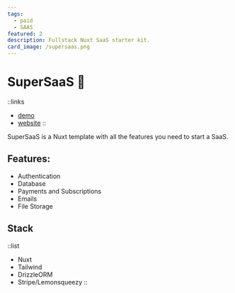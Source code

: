 ```yaml
---
tags:
  - paid
  - SAAS
featured: 2
description: Fullstack Nuxt SaaS starter kit.
card_image: /supersaas.png
---
```


# SuperSaaS 💪

::links
- [demo](https://demo.supersaas.dev/?aff=ppAzW)
- [website](https://supersaas.dev/?aff=ppAzW)
::

SuperSaaS is a Nuxt template with all the features you need to start a SaaS.

## Features:

- Authentication
- Database
- Payments and Subscriptions
- Emails
- File Storage

## Stack

::list
- Nuxt
- Tailwind
- DrizzleORM
- Stripe/Lemonsqueezy
::
